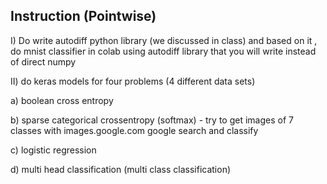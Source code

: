 ## Instruction (Pointwise)

I) Do write autodiff python  library (we discussed in class)  and based on it , do  mnist classifier in colab using autodiff library that you will write instead of direct numpy

II) do keras models for four problems (4 different data sets)

a) boolean cross entropy

b) sparse categorical crossentropy (softmax) - try to get images of 7 classes with images.google.com google search and classify 

c) logistic regression

d) multi head classification (multi class classification)